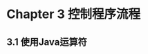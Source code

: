 # Chapter 3 控制程序流程

## 3.1 使用Java运算符





















































































